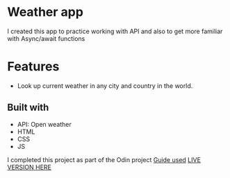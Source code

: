 # Weather app

I created this app to practice working with API and also to get more familiar with Async/await functions 

# Features
* Look up current weather in any city and country in the world.

## Built with
* API: Open weather
* HTML
* CSS
* JS

I completed this project as part of the Odin project [Guide used]() 
[LIVE VERSION HERE](https://michaelhaines01.github.io/Weather-app/weather.html)
